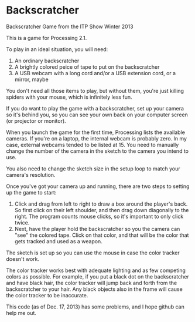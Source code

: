 Backscratcher
=============

Backscratcher Game from the ITP Show Winter 2013

This is a game for Processing 2.1.

To play in an ideal situation, you will need:

1. An ordinary backscratcher
2. A brightly colored peice of tape to put on the backscratcher
3. A USB webcam with a long cord and/or a USB extension cord, or a mirror, maybe

You don't need all those items to play, but without them, you're just killing spiders with your mouse, which is infinitely less fun.

If you do want to play the game with a backscratcher, set up your camera so it's behind you, so you can see your own back on your computer screen (or projector or monitor).

When you launch the game for the first time, Processing lists the available cameras.  If you're on a laptop, the internal webcam is probably zero.  In my case, external webcams tended to be listed at 15.  You need to manually change the number of the camera in the sketch to the camera you intend to use.

You also need to change the sketch size in the setup loop to match your camera's resolution.

Once you've got your camera up and running, there are two steps to setting up the game to start:

1.  Click and drag from left to right to draw a box around the player's back.  So first click on their left shoulder, and then drag down diagonally to the right.  The program counts mouse clicks, so it's important to only click twice.
2.  Next, have the player hold the backscratcher so you the camera can "see" the colored tape.  Click on that color, and that will be the color that gets tracked and used as a weapon.

The sketch is set up so you can use the mouse in case the color tracker doesn't work.

The color tracker works best with adequate lighting and as few competing colors as possible.  For example, if you put a black dot on the backscratcher and have black hair, the color tracker will jump back and forth from the backscratcher to your hair.  Any black objects also in the frame will cause the color tracker to be inaccurate.

This code (as of Dec. 17, 2013) has some problems, and I hope github can help me out.
